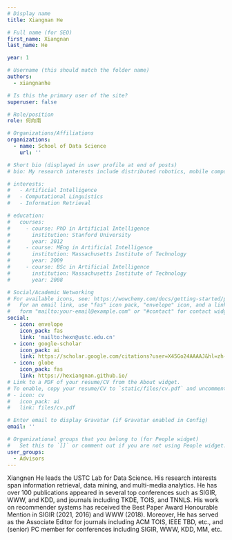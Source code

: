 ```yaml
---
# Display name
title: Xiangnan He

# Full name (for SEO)
first_name: Xiangnan
last_name: He

year: 1

# Username (this should match the folder name)
authors:
  - xiangnanhe

# Is this the primary user of the site?
superuser: false

# Role/position
role: 何向南

# Organizations/Affiliations
organizations:
  - name: School of Data Science
    url: ''

# Short bio (displayed in user profile at end of posts)
# bio: My research interests include distributed robotics, mobile computing and programmable matter.

# interests:
#   - Artificial Intelligence
#   - Computational Linguistics
#   - Information Retrieval

# education:
#   courses:
#     - course: PhD in Artificial Intelligence
#       institution: Stanford University
#       year: 2012
#     - course: MEng in Artificial Intelligence
#       institution: Massachusetts Institute of Technology
#       year: 2009
#     - course: BSc in Artificial Intelligence
#       institution: Massachusetts Institute of Technology
#       year: 2008

# Social/Academic Networking
# For available icons, see: https://wowchemy.com/docs/getting-started/page-builder/#icons
#   For an email link, use "fas" icon pack, "envelope" icon, and a link in the
#   form "mailto:your-email@example.com" or "#contact" for contact widget.
social:
  - icon: envelope
    icon_pack: fas
    link: 'mailto:hexn@ustc.edu.cn'
  - icon: google-scholar
    icon_pack: ai
    link: https://scholar.google.com/citations?user=X45Go24AAAAJ&hl=zh-CN&oi=ao
  - icon: globe
    icon_pack: fas
    link: https://hexiangnan.github.io/
# Link to a PDF of your resume/CV from the About widget.
# To enable, copy your resume/CV to `static/files/cv.pdf` and uncomment the lines below.
# - icon: cv
#   icon_pack: ai
#   link: files/cv.pdf

# Enter email to display Gravatar (if Gravatar enabled in Config)
email: ''

# Organizational groups that you belong to (for People widget)
#   Set this to `[]` or comment out if you are not using People widget.
user_groups:
  - Advisors
---
```


Xiangnen He leads the USTC Lab for Data Science. His research interests span information retrieval, data mining, and multi-media analytics. He has over 100 publications appeared in several top conferences such as SIGIR, WWW, and KDD, and journals including TKDE, TOIS, and TNNLS. His work on recommender systems has received the Best Paper Award Honourable Mention in SIGIR (2021, 2016) and WWW (2018). Moreover, He has served as the Associate Editor for journals including ACM TOIS, IEEE TBD, etc., and (senior) PC member for conferences including SIGIR, WWW, KDD, MM, etc.
